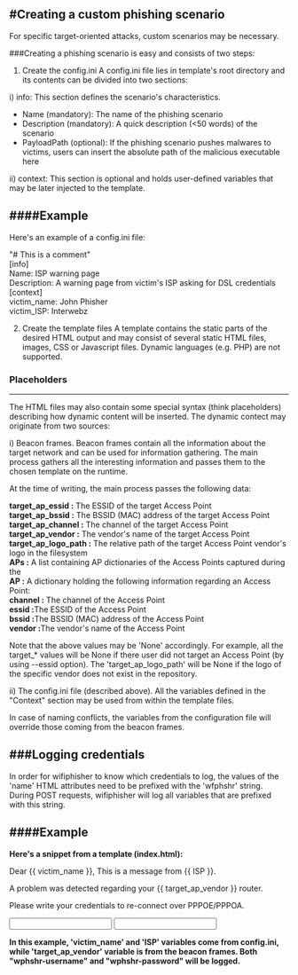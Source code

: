 #Creating a custom phishing scenario
-----------------------------------

For specific target-oriented attacks, custom scenarios may be necessary.

###Creating a phishing scenario is easy and consists of two steps:

1) Create the config.ini
  A config.ini file lies in template's root directory and its contents can be divided into two sections:

  i) info: This section defines the scenario's characteristics.
  - Name (mandatory): The name of the phishing scenario
  - Description (mandatory): A quick description (<50 words) of the scenario
  - PayloadPath (optional): If the phishing scenario pushes malwares to victims, users can insert the absolute path of  the malicious executable here

ii) context: This section is optional and holds user-defined variables that may be later injected to the template.

####Example
-------

Here's an example of a config.ini file:

 "# This is a comment"<br/>
 [info]<br/>
 Name: ISP warning page<br/>
 Description: A warning page from victim's ISP asking for DSL credentials<br/>
 [context]<br/>
 victim_name: John Phisher<br/>
 victim_ISP: Interwebz<br/>

2) Create the template files
  A template contains the static parts of the desired HTML output and may consist of several static HTML files, images, CSS or Javascript files. Dynamic languages (e.g. PHP) are not supported.

### Placeholders
------------

The HTML files may also contain some special syntax (think placeholders) describing how dynamic content will be inserted. The dynamic contect may originate from two sources:

  i) Beacon frames. Beacon frames contain all the information about the target network and can be used for information  gathering. The main process gathers all the interesting information and passes them to the chosen template on the   runtime.

At the time of writing, the main process passes the following data:

  <b>target_ap_essid <str>:</b> The ESSID of the target Access Point<br/>
  <b>target_ap_bssid <str>:</b> The BSSID (MAC) address of the target Access Point<br/>
  <b>target_ap_channel <str>:</b> The channel of the target Access Point<br/>
  <b>target_ap_vendor <str>:</b> The vendor's name of the target Access Point<br/>
  <b>target_ap_logo_path <str>:</b> The relative path of the target Access Point vendor's logo in the filesystem<br/>
  <b>APs <list>:</b> A list containing AP dictionaries of the Access Points captured during the<br/>
      <b>AP <dict>:</b> A dictionary holding the following information regarding an Access Point:<br/>
          <b>channel <str>:</b> The channel of the Access Point<br/>
          <b>essid <str> :</b>The ESSID of the Access Point<br/>
          <b>bssid <str> :</b>The BSSID (MAC) address of the Access Point<br/>
          <b>vendor <str> :</b>The vendor's name of the Access Point<br/>

  Note that the above values may be 'None' accordingly. For example, all the target_* values will be None if there user did not target an Access Point (by using --essid option). The 'target_ap_logo_path' will be None if the logo of the specific vendor does not exist in the repository.

  ii) The config.ini file (described above). All the variables defined in the "Context" section may be used from within the template files.

  In case of naming conflicts, the variables from the configuration file will override those coming from the beacon frames.

###Logging credentials
-------------------

In order for wifiphisher to know which credentials to log, the values of the 'name' HTML attributes need to be prefixed with the 'wfphshr' string. During POST requests, wifiphisher will log all variables that are prefixed with this string.

####Example
-------

<b>Here's a snippet from a template (index.html):</b>

<p> Dear {{ victim_name }}, This is a message from {{ ISP }}.</p>
  <p>A problem was detected regarding your {{ target_ap_vendor }} router. </p>
  <p> Please write your credentials to re-connect over PPPOE/PPPOA.</p>
  <input type="text" name="wphshr-username"></input>
  <input type="text" name="wphshr-password"></input>

<b>In this example, 'victim_name' and 'ISP' variables come from config.ini, while 'target_ap_vendor' variable is from the beacon frames. Both "wphshr-username" and "wphshr-password" will be logged.<b>

